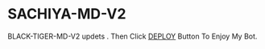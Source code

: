 # SACHIYA-MD-V2
BLACK-TIGER-MD-V2 updets 
. Then Click [DEPLOY](https://heroku.com/deploy) Button To Enjoy My Bot.
